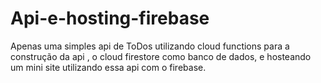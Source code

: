 # Api-e-hosting-firebase
Apenas uma simples api de ToDos  utilizando cloud functions para a construção da api , o cloud firestore como banco de dados, e hosteando um mini site utilizando essa api com o firebase.
